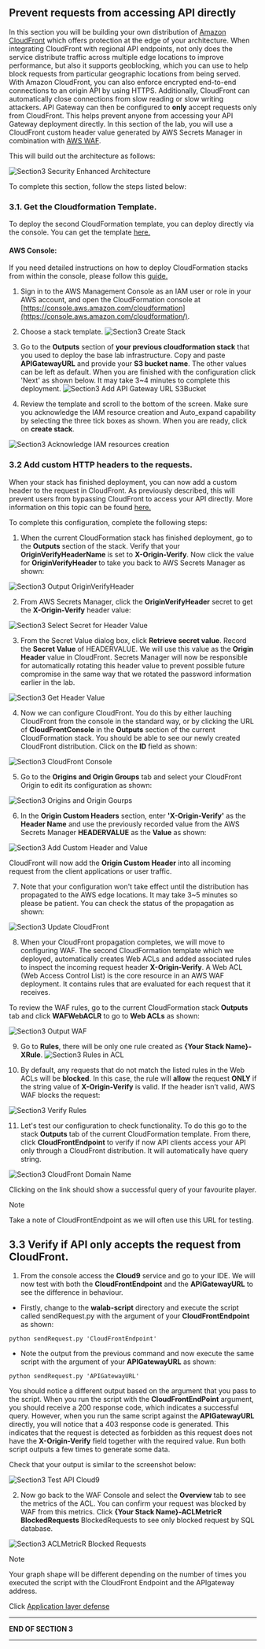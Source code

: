 ## Prevent requests from accessing API directly

In this section you will be building your own distribution of [Amazon CloudFront](https://aws.amazon.com/cloudfront/) which offers protection at the edge of your architecture. When integrating CloudFront with regional API endpoints, not only does the service distribute traffic across multiple edge locations to improve performance, but also it supports geoblocking, which you can use to help block requests from particular geographic locations from being served. With Amazon CloudFront, you can also enforce encrypted end-to-end connections to an origin API by using HTTPS. Additionally, CloudFront can automatically close connections from slow reading or slow writing attackers. API Gateway can then be configured to **only** accept requests only from CloudFront. This helps prevent anyone from accessing your API Gateway deployment directly. In this section of the lab, you will use a CloudFront custom header value generated by AWS Secrets Manager in combination with [AWS WAF](https://aws.amazon.com/waf/). 

This will build out the architecture as follows:

![Section3 Security Enhanced Architecture](../../static/300_Multilayered_API_Security_with_Cognito_and_WAF/Images/section3/section3-security_enhanced_architecture.png)

To complete this section, follow the steps listed below:

### 3.1. Get the Cloudformation Template.

To deploy the second CloudFormation template, you can deploy directly via the console.
You can get the template [here.](../../static/300_Multilayered_API_Security_with_Cognito_and_WAF/Code/templates/section3/section3-enhance_security.yaml "Section3 template")

#### AWS Console:

If you need detailed instructions on how to deploy CloudFormation stacks from within the console, please follow this [guide.](https://docs.aws.amazon.com/AWSCloudFormation/latest/UserGuide/cfn-console-create-stack.html)

1. Sign in to the AWS Management Console as an IAM user or role in your AWS account, and open the CloudFormation console at [https://console.aws.amazon.com/cloudformation](https://console.aws.amazon.com/cloudformation/).

2. Choose a stack template.
![Section3 Create Stack](../../static/300_Multilayered_API_Security_with_Cognito_and_WAF/Images/section3/section3-create_stack.png)

3. Go to the **Outputs** section of **your previous cloudformation stack** that you used to deploy the base lab infrastructure. Copy and paste **APIGatewayURL** and provide your **S3 bucket name**. The other values can be left as default. When you are finished with the configuration click 'Next' as shown below.
It may take 3~4 minutes to complete this deployment.
![Section3 Add API Gateway URL S3Bucket](../../static/300_Multilayered_API_Security_with_Cognito_and_WAF/Images/section3/section3-add_api_url_S3bucket.png)

4. Review the template and scroll to the bottom of the screen. Make sure you acknowledge the IAM resource creation and Auto_expand capability by selecting the three tick boxes as shown. When you are ready, click on **create stack**.

![Section3 Acknowledge IAM resources creation](../../static/300_Multilayered_API_Security_with_Cognito_and_WAF/Images/section1/section1-create-IAM-resources.png)



### 3.2 Add custom HTTP headers to the requests.

When your stack has finished deployment, you can now add a custom header to the request in CloudFront. As previously described, this will prevent users from bypassing CloudFront to access your API directly. More information on this topic can be found [here.](https://aws.amazon.com/blogs/security/how-to-enhance-amazon-cloudfront-origin-security-with-aws-waf-and-aws-secrets-manager/)

To complete this configuration, complete the following steps:

1. When the current CloudFormation stack has finished deployment, go to the **Outputs** section of the stack. Verify that your **OriginVerifyHeaderName** is set to **X-Origin-Verify**. Now click the value for **OriginVerifyHeader** to take you back to AWS Secrets Manager as shown:

![Section3 Output OriginVerifyHeader](../../static/300_Multilayered_API_Security_with_Cognito_and_WAF/Images/section3/section3-get_output_OriginVerifyHeader.png)

2. From AWS Secrets Manager, click the **OriginVerifyHeader** secret to get the **X-Origin-Verify** header value:

![Section3 Select Secret for Header Value](../../static/300_Multilayered_API_Security_with_Cognito_and_WAF/Images/section3/section3-select_secret_for_header_value.png)

3. From the Secret Value dialog box, click **Retrieve secret value**. Record the **Secret Value** of HEADERVALUE. We will use this value as the **Origin Header** value in CloudFront. Secrets Manager will now be responsible for automatically rotating this header value to prevent possible future compromise in the same way that we rotated the password information earlier in the lab.

![Section3 Get Header Value](../../static/300_Multilayered_API_Security_with_Cognito_and_WAF/Images/section3/section3-get_header_value.png)

4. Now we can configure CloudFront. You do this by either lauching CloudFront from the console in the standard way, or by clicking the URL of **CloudFrontConsole** in the **Outputs** section of the current CloudFormation stack. You should be able to see our newly created CloudFront distribution. Click on the **ID** field as shown:

![Section3 CloudFront Console](../../static/300_Multilayered_API_Security_with_Cognito_and_WAF/Images/section3/section3-cloudfront_console.png)

5. Go to the **Origins and Origin Groups** tab and select your CloudFront Origin to edit its configuration as shown:

![Section3 Origins and Origin Gourps](../../static/300_Multilayered_API_Security_with_Cognito_and_WAF/Images/section3/section3-origins_origin_groups.png)

6. In the **Origin Custom Headers** section, enter **'X-Origin-Verify'** as the **Header Name** and use the previously recorded value from the AWS Secrets Manager **HEADERVALUE** as the **Value** as shown:

![Section3 Add Custom Header and Value](../../static/300_Multilayered_API_Security_with_Cognito_and_WAF/Images/section3/section3-add_header_value.png)

CloudFront will now add the **Origin Custom Header** into all incoming request from the client applications or user traffic.

7. Note that your configuration won't take effect until the distribution has propagated to the AWS edge locations. It may take 3~5 minutes so please be patient. You can check the status of the propagation as shown:

![Section3 Update CloudFront](../../static/300_Multilayered_API_Security_with_Cognito_and_WAF/Images/section3/section3-update_cloudfront.png)

8. When your CloudFront propagation completes, we will move to configuring WAF. The second CloudFormation template which we deployed, automatically creates Web ACLs and added associated rules to inspect the incoming request header **X-Origin-Verify**. A Web ACL (Web Access Control List) is the core resource in an AWS WAF deployment. It contains rules that are evaluated for each request that it receives.

To review the WAF rules, go to the current CloudFormation stack **Outputs** tab and click **WAFWebACLR** to go to **Web ACLs** as shown:

![Section3 Output WAF](../../static/300_Multilayered_API_Security_with_Cognito_and_WAF/Images/section3/section3-output_waf.png)

9. Go to **Rules**, there will be only one rule created as **{Your Stack Name}-XRule**.
![Section3 Rules in ACL](../../static/300_Multilayered_API_Security_with_Cognito_and_WAF/Images/section3/section3-rules_in_acl.png)

10. By default, any requests that do not match the listed rules in the Web ACLs will be **blocked**. In this case, the rule will **allow** the request **ONLY** if the string value of **X-Origin-Verify** is valid. If the header isn’t valid, AWS WAF blocks the request:

![Section3 Verify Rules](../../static/300_Multilayered_API_Security_with_Cognito_and_WAF/Images/section3/section3-verify_rules.png)

11. Let's test our configuration to check functionality. To do this go to the stack **Outputs** tab of the current CloudFormation template. From there, click **CloudFrontEndpoint** to verify if now API clients access your API only through a CloudFront distribution. It will automatically have query string.

![Section3 CloudFront Domain Name](../../static/300_Multilayered_API_Security_with_Cognito_and_WAF/Images/section3/section3-domain_name.png)

Clicking on the link should show a successful query of your favourite player.

> [!NOTE]
> Take a note of CloudFrontEndpoint as we will often use this URL for testing.

## 3.3 Verify if API only accepts the request from CloudFront.

1. From the console access the  **Cloud9** service and go to your IDE. We will now test with both the **CloudFrontEndpoint** and the **APIGatewayURL** to see the difference in behaviour.

* Firstly, change to the **walab-script** directory and execute the script called sendRequest.py with the argument of your **CloudFrontEndpoint** as shown:

```
python sendRequest.py 'CloudFrontEndpoint'
```
* Note the output from the previous command and now execute the same script with the argument of your **APIGatewayURL** as shown:

```
python sendRequest.py 'APIGatewayURL'
```

You should notice a different output based on the argument that you pass to the script. When you run the script with the **CloudFrontEndPoint** argument, you should receive a 200 response code, which indicates a successful query. However, when you run the same script against the **APIGatewayURL** directly, you will notice that a 403 response code is generated. This indicates that the request is detected as forbidden as this request does not have the **X-Origin-Verify** field together with the required value. Run both script outputs a few times to generate some data.

Check that your output is similar to the screenshot below:

![Section3 Test API Cloud9](../../static/300_Multilayered_API_Security_with_Cognito_and_WAF/Images/section3/section3-test_api_cloud9.png)

2. Now go back to the WAF Console and select the **Overview** tab to see the metrics of the ACL. You can confirm your request was blocked by WAF from this metrics. Click **{Your Stack Name}-ACLMetricR BlockedRequests** BlockedRequests to see only blocked request by SQL database. 

![Section3 ACLMetricR Blocked Requests](../../static/300_Multilayered_API_Security_with_Cognito_and_WAF/Images/section3/section3-metricR_blocked_requests.png)

> [!NOTE]
> Your graph shape will be different depending on the number of times you executed the script with the CloudFront Endpoint and the APIgateway address.

Click [Application layer defense](./4_application_layer_defence.md)
___
**END OF SECTION 3**
___
